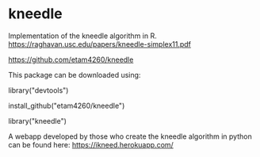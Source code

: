 # kneedle
Implementation of the kneedle algorithm in R.
https://raghavan.usc.edu/papers/kneedle-simplex11.pdf

https://github.com/etam4260/kneedle

This package can be downloaded using:

library("devtools")

install_github("etam4260/kneedle")

library("kneedle")

A webapp developed by those who create the kneedle
algorithm in python can be found here:
https://ikneed.herokuapp.com/